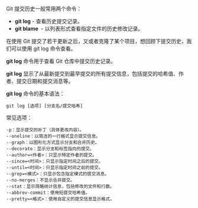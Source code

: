 Git 提交历史一般常用两个命令：

- **git log** - 查看历史提交记录。
- **git blame <file>** - 以列表形式查看指定文件的历史修改记录。

在使用 Git 提交了若干更新之后，又或者克隆了某个项目，想回顾下提交历史，我们可以使用 git log 命令查看。

**git log** 命令用于查看 Git 仓库中提交历史记录。

**git log** 显示了从最新提交到最早提交的所有提交信息，包括提交的哈希值、作者、提交日期和提交消息等。

**git log** 命令的基本语法：

    git log [选项] [分支名/提交哈希]

常见选项：

    -p：显示提交的补丁（具体更改内容）。
    --oneline：以简洁的一行格式显示提交信息。
    --graph：以图形化方式显示分支和合并历史。
    --decorate：显示分支和标签指向的提交。
    --author=<作者>：只显示特定作者的提交。
    --since=<时间>：只显示指定时间之后的提交。
    --until=<时间>：只显示指定时间之前的提交。
    --grep=<模式>：只显示包含指定模式的提交消息。
    --no-merges：不显示合并提交。
    --stat：显示简略统计信息，包括修改的文件和行数。
    --abbrev-commit：使用短提交哈希值。
    --pretty=<格式>：使用自定义的提交信息显示格式。
